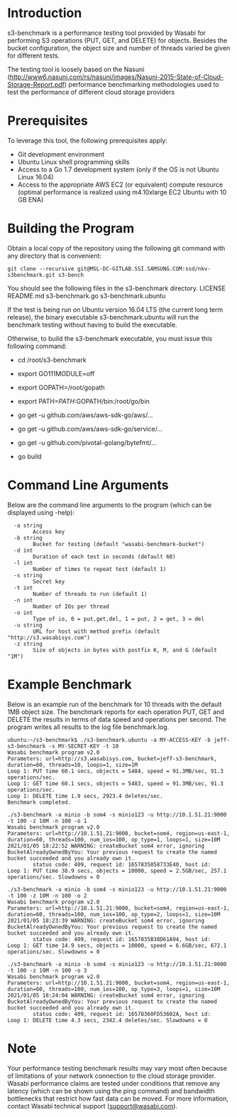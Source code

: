 # Introduction
s3-benchmark is a performance testing tool provided by Wasabi for performing S3 operations (PUT, GET, and DELETE) for objects. Besides the bucket configuration, the object size and number of threads varied be given for different tests.

The testing tool is loosely based on the Nasuni (http://www6.nasuni.com/rs/nasuni/images/Nasuni-2015-State-of-Cloud-Storage-Report.pdf) performance benchmarking methodologies used to test the performance of different cloud storage providers

# Prerequisites
To leverage this tool, the following prerequisites apply:
*	Git development environment
*	Ubuntu Linux shell programming skills
*	Access to a Go 1.7 development system (only if the OS is not Ubuntu Linux 16.04)
*	Access to the appropriate AWS EC2 (or equivalent) compute resource (optimal performance is realized using m4.10xlarge EC2 Ubuntu with 10 GB ENA)


# Building the Program
Obtain a local copy of the repository using the following git command with any directory that is convenient:

```
git clone --recursive git@MSL-DC-GITLAB.SSI.SAMSUNG.COM:ssd/nkv-s3benchmark.git s3-bench
```

You should see the following files in the s3-benchmark directory.
LICENSE	README.md		s3-benchmark.go	s3-benchmark.ubuntu

If the test is being run on Ubuntu version 16.04 LTS (the current long term release), the binary
executable s3-benchmark.ubuntu will run the benchmark testing without having to build the executable. 

Otherwise, to build the s3-benchmark executable, you must issue this following command:

*	cd /root/s3-benchmark
*	export GO111MODULE=off
*	export GOPATH=/root/gopath
*	export PATH=$PATH:$GOPATH/bin:/root/go/bin

*	go get -u github.com/aws/aws-sdk-go/aws/...
*	go get -u github.com/aws/aws-sdk-go/service/...
*	go get -u github.com/pivotal-golang/bytefmt/...

*	go build
 
# Command Line Arguments
Below are the command line arguments to the program (which can be displayed using -help):

```
  -a string
        Access key
  -b string
        Bucket for testing (default "wasabi-benchmark-bucket")
  -d int
        Duration of each test in seconds (default 60)
  -l int
        Number of times to repeat test (default 1)
  -s string
        Secret key
  -t int
        Number of threads to run (default 1)
  -n int
        Number of IOs per thread
  -o int
        Type of io, 0 = put,get,del, 1 = put, 2 = get, 3 = del
  -u string
        URL for host with method prefix (default "http://s3.wasabisys.com")
  -z string
        Size of objects in bytes with postfix K, M, and G (default "1M")
```        

# Example Benchmark
Below is an example run of the benchmark for 10 threads with the default 1MB object size.  The benchmark reports
for each operation PUT, GET and DELETE the results in terms of data speed and operations per second.  The program
writes all results to the log file benchmark.log.

```
ubuntu:~/s3-benchmark$ ./s3-benchmark.ubuntu -a MY-ACCESS-KEY -b jeff-s3-benchmark -s MY-SECRET-KEY -t 10 
Wasabi benchmark program v2.0
Parameters: url=http://s3.wasabisys.com, bucket=jeff-s3-benchmark, duration=60, threads=10, loops=1, size=1M
Loop 1: PUT time 60.1 secs, objects = 5484, speed = 91.3MB/sec, 91.3 operations/sec.
Loop 1: GET time 60.1 secs, objects = 5483, speed = 91.3MB/sec, 91.3 operations/sec.
Loop 1: DELETE time 1.9 secs, 2923.4 deletes/sec.
Benchmark completed.

./s3-benchmark -a minio -b som4 -s minio123 -u http://10.1.51.21:9000 -t 100 -z 10M -n 100 -o 1
Wasabi benchmark program v2.0
Parameters: url=http://10.1.51.21:9000, bucket=som4, region=us-east-1, duration=60, threads=100, num_ios=100, op_type=1, loops=1, size=10M
2021/01/05 18:22:52 WARNING: createBucket som4 error, ignoring BucketAlreadyOwnedByYou: Your previous request to create the named bucket succeeded and you already own it.
        status code: 409, request id: 1657835058733E40, host id:
Loop 1: PUT time 38.9 secs, objects = 10000, speed = 2.5GB/sec, 257.1 operations/sec. Slowdowns = 0

./s3-benchmark -a minio -b som4 -s minio123 -u http://10.1.51.21:9000 -t 100 -z 10M -n 100 -o 2
Wasabi benchmark program v2.0
Parameters: url=http://10.1.51.21:9000, bucket=som4, region=us-east-1, duration=60, threads=100, num_ios=100, op_type=2, loops=1, size=10M
2021/01/05 18:23:39 WARNING: createBucket som4 error, ignoring BucketAlreadyOwnedByYou: Your previous request to create the named bucket succeeded and you already own it.
        status code: 409, request id: 1657835B38D61A94, host id:
Loop 1: GET time 14.9 secs, objects = 10000, speed = 6.6GB/sec, 672.1 operations/sec. Slowdowns = 0

./s3-benchmark -a minio -b som4 -s minio123 -u http://10.1.51.21:9000 -t 100 -z 10M -n 100 -o 3
Wasabi benchmark program v2.0
Parameters: url=http://10.1.51.21:9000, bucket=som4, region=us-east-1, duration=60, threads=100, num_ios=100, op_type=3, loops=1, size=10M
2021/01/05 18:24:04 WARNING: createBucket som4 error, ignoring BucketAlreadyOwnedByYou: Your previous request to create the named bucket succeeded and you already own it.
        status code: 409, request id: 16578360FD53602A, host id:
Loop 1: DELETE time 4.3 secs, 2342.4 deletes/sec. Slowdowns = 0

```

# Note
Your performance testing benchmark results may vary most often because of limitations of your network connection to the cloud storage provider.  Wasabi performance claims are tested under conditions that remove any latency (which can be shown using the ping command) and bandwidth bottlenecks that restrict how fast data can be moved.  For more information,
contact Wasabi technical support (support@wasabi.com).
